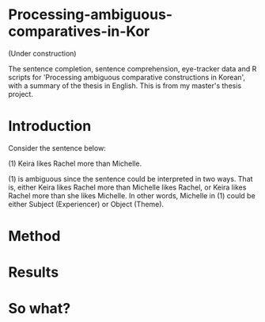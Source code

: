 # Processing-ambiguous-comparatives-in-Kor

(Under construction)

The sentence completion, sentence comprehension, eye-tracker data and R scripts for 'Processing ambiguous comparative constructions in Korean', with a summary of the thesis in English. This is from my master's thesis project.

# Introduction

Consider the sentence below:

(1) Keira likes Rachel more than Michelle.

(1) is ambiguous since the sentence could be interpreted in two ways. That is, either Keira likes Rachel more than Michelle likes Rachel, or Keira likes Rachel more than she likes Michelle. In other words, Michelle in (1) could be either Subject (Experiencer) or Object (Theme).  

# Method

# Results

# So what?
